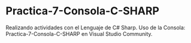 # Practica-7-Consola-C-SHARP
Realizando actividades con el Lenguaje de C# Sharp. Uso de la Consola:  Practica-7-Consola-C-SHARP en Visual Studio Community.
